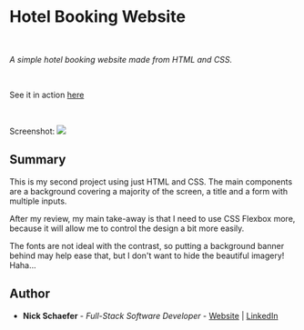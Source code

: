 # Hotel Booking Website

<br>

_A simple hotel booking website made from HTML and CSS._

<br>

See it in action [here](https://naturalnick.github.io/hotel-booking/)

<br>

Screenshot:
<image src="images/screenshot.jpeg">

## Summary

This is my second project using just HTML and CSS. The main components are a background covering a majority of the screen, a title and a form with multiple inputs.

After my review, my main take-away is that I need to use CSS Flexbox more, because it will allow me to control the design a bit more easily.

The fonts are not ideal with the contrast, so putting a background banner behind may help ease that, but I don't want to hide the beautiful imagery! Haha...

## Author

- **Nick Schaefer** - _Full-Stack Software Developer_ - [Website](https://nschaefer.com/) | [LinkedIn](https://www.linkedin.com/in/nick-n-schaefer)
